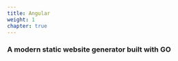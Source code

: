 ```yaml
---
title: Angular
weight: 1
chapter: true
---
```



### A modern static website generator built with GO
&nbsp;
